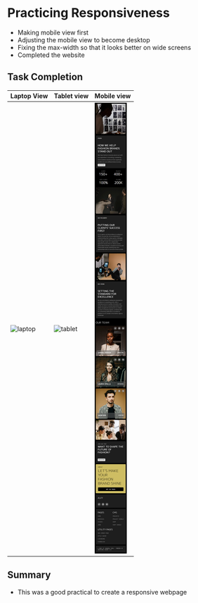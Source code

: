 # Practicing Responsiveness
- Making mobile view first
- Adjusting the mobile view to become desktop
- Fixing the max-width so that it looks better on wide screens
- Completed the website

## Task Completion
| Laptop View | Tablet view | Mobile view |
|-------------|-------------|-------------|
| ![laptop](./ss/Laptop.png)|  ![tablet](./ss/Tablet.png) |  ![mobile](./ss/mobile.png)|

## Summary
- This was a good practical to create a responsive webpage